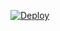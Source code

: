 [![Deploy](https://www.herokucdn.com/deploy/button.svg)](https://heroku.com/deploy='https://github.com/5hojib/b4ufs')
